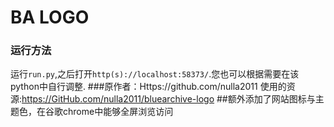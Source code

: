 # BA LOGO 
### 运行方法
运行`run.py`,之后打开`http(s)://localhost:58373/`.您也可以根据需要在该python中自行调整.
###原作者：Https://github.com/nulla2011
使用的资源:https://GitHub.com/nulla2011/bluearchive-logo
##额外添加了网站图标与主题色，在谷歌chrome中能够全屏浏览访问
